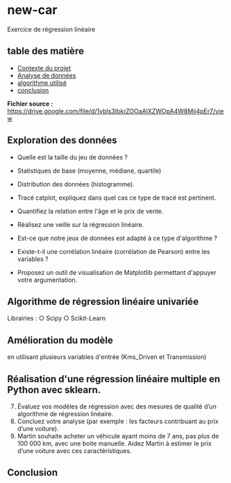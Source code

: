 # new-car
Exercice de régression linéaire

## table des matière
- [Contexte du projet](#contexte)
- [Analyse de données](#exploration_des_donnees)
- [algorithme utilisé](#algorithme_de_regressio_lineaire_univariee)
- [conclusion](#conclusion)

**Fichier source :**
https://drive.google.com/file/d/1vbls3IbkrZOOaAlXZWOpA4W8Mij4pEr7/view

## Exploration des données

- Quelle est la taille du jeu de données ?

- Statistiques de base (moyenne, médiane, quartile)

- Distribution des données (histogramme).

- Tracé catplot, expliquez dans quel cas ce type de tracé est
pertinent.

- Quantifiez la relation entre l'âge et le prix de vente.

- Réalisez une veille sur la régression linéaire.

- Est-ce que notre jeux de données est adapté à ce type d'algorithme ?

- Existe-t-il une corrélation linéaire (corrélation de Pearson) entre les variables ?

- Proposez un outil de visualisation de Matplotlib permettant d'appuyer votre argumentation.


## Algorithme de régression linéaire univariée

Librairies :
○ Scipy
○ Scikit-Learn


## Amélioration du modèle
en utilisant plusieurs variables d'entrée (Kms_Driven et Transmission)

## Réalisation d'une régression linéaire multiple en Python avec sklearn.

7. Évaluez vos modèles de régression avec des mesures de qualité d’un
algorithme de régression linéaire.
8. Concluez votre analyse (par exemple : les facteurs contribuant au prix
d’une voiture).
9. Martin souhaite acheter un véhicule ayant moins de 7 ans, pas plus
de 100 000 km, avec une boite manuelle. Aidez Martin à estimer le prix
d’une voiture avec ces caractéristiques.


## Conclusion